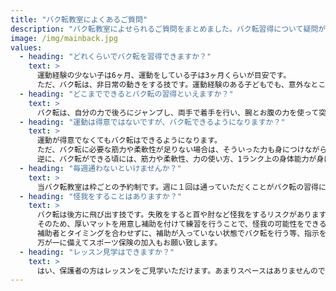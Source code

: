 ```yaml
---
title: "バク転教室によくあるご質問"
description: "バク転教室によせられるご質問をまとめました。バク転習得について疑問がある方はご覧ください。"
image: /img/mainback.jpg
values:
  - heading: "どれくらいでバク転を習得できますか？"
    text: >
      運動経験の少ない子は6ヶ月、運動をしている子は3ヶ月くらいが目安です。
      ただ、バク転は、非日常の動きをする技です。運動経験のある子どもでも、意外なところで苦労することがあります。運動経験のない子でも、いきなり上手にできることもあります。個人個人まったく違うので、やってみないとわからないものです。
  - heading: "どこまでできるとバク転の習得といえますか？"
    text: >
      バク転は、自分の力で後ろにジャンプし、両手で着手を行い、腕とお腹の力を使って突き放し、身体を起こして両足で着地すると完成です！
  - heading: "運動は得意ではないですが、バク転できるようになりますか？"
    text: >
      運動が得意でなくてもバク転はできるようになります。
      ただ、バク転に必要な筋力や柔軟性が足りない場合は、そういった力も身につけながらになりますので、長い目で取り組んでいただければと思います。
      逆に、バク転ができる頃には、筋力や柔軟性、力の使い方、1ランク上の身体能力が身につきます。
  - heading: "毎週通わないといけませんか？"
    text: >
      当バク転教室は枠ごとの予約制です。週に１回は通っていただくことがバク転の習得にはよいですが、ご都合によっては月に1回の頻度で通ったり、しばらく通って少し期間を開けてみるなど、自由に予約していただくことができます。逆に週に２回通っていただくこともできます。
  - heading: "怪我をすることはありますか？"
    text: >
      バク転は後方に飛び出す技です。失敗をすると首や肘など怪我をするリスクがあります。
      そのため、厚いマットを用意し補助を付けて練習を行うことで、怪我の可能性をできるだけ減らしながら練習をします。
      補助者とタイミングを合わせずに、補助が入っていない状態でバク転を行う等、指示を聞かなかった場合、補助ができずに怪我をする可能性が高まります。補助者の指示をしっかり聞いて練習することが大切です。
      万が一に備えてスポーツ保険の加入もお願い致します。
  - heading: "レッスン見学はできますか？"
    text: >
      はい、保護者の方はレッスンをご見学いただけます。あまりスペースはありませんので、譲り合って御覧ください。
---
```

